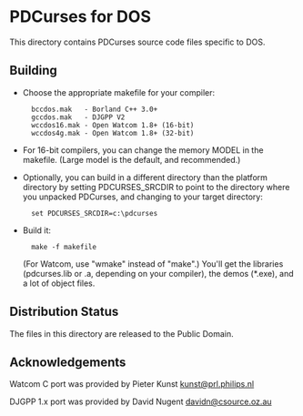PDCurses for DOS
================

This directory contains PDCurses source code files specific to DOS.


Building
--------

- Choose the appropriate makefile for your compiler:

        bccdos.mak   - Borland C++ 3.0+
        gccdos.mak   - DJGPP V2
        wccdos16.mak - Open Watcom 1.8+ (16-bit)
        wccdos4g.mak - Open Watcom 1.8+ (32-bit)

- For 16-bit compilers, you can change the memory MODEL in the makefile.
  (Large model is the default, and recommended.)

- Optionally, you can build in a different directory than the platform
  directory by setting PDCURSES_SRCDIR to point to the directory where
  you unpacked PDCurses, and changing to your target directory:

        set PDCURSES_SRCDIR=c:\pdcurses

- Build it:

        make -f makefile

  (For Watcom, use "wmake" instead of "make".) You'll get the libraries
  (pdcurses.lib or .a, depending on your compiler), the demos (*.exe),
  and a lot of object files.


Distribution Status
-------------------

The files in this directory are released to the Public Domain.


Acknowledgements
----------------

Watcom C port was provided by Pieter Kunst <kunst@prl.philips.nl>

DJGPP 1.x port was provided by David Nugent <davidn@csource.oz.au>
